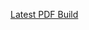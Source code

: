 
[Latest PDF Build](https://github.com/usnbros/radio-101/releases/download/latest-pdf-7/radio-101-latest.pdf)
